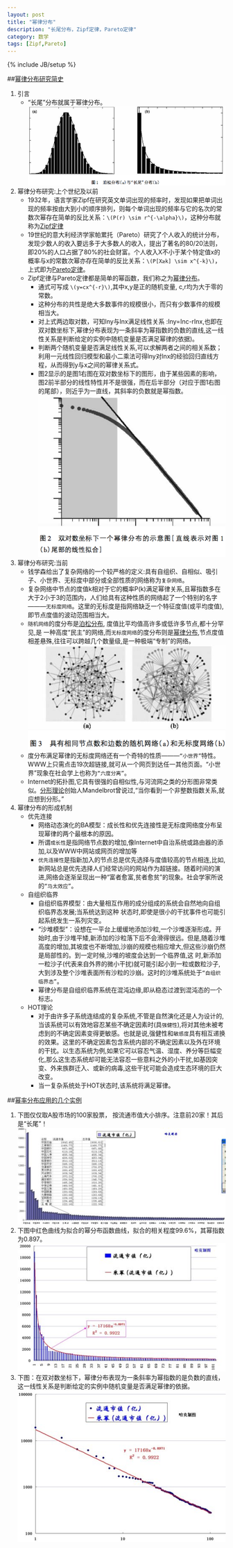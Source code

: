 ```yaml
---
layout: post
title: "幂律分布"
description: "长尾分布，Zipf定律，Pareto定律"
category: 数学
tags: [Zipf,Pareto]
---
```

{% include JB/setup %}

##[幂律分布研究简史][1]
1. 引言
    * “长尾”分布就属于幂律分布。![1](/assets/2014-03-01-power-law/1.png)
2. 幂律分布研究:上个世纪及以前
    * 1932年，语言学家Zipf在研究英文单词出现的频率时，发现如果把单词出现的频率按由大到小的顺序排列，则每个单词出现的频率与它的名次的常数次幂存在简单的反比关系：`\(P(r) \sim r^{-\alpha}\)`，这种分布就称为[Zipf定律][11]
    * 19世纪的意大利经济学家帕累托（Pareto）研究了个人收入的统计分布，发现少数人的收入要远多于大多数人的收入，提出了著名的80/20法则，即20%的人口占据了80%的社会财富。个人收入X不小于某个特定值x的概率与x的常数次幂亦存在简单的反比关系：`\(P[X≥k] \sim x^{-k}\)`，上式即为[Pareto定律][12]。
    * Zipf定律与Pareto定律都是简单的幂函数，我们称之为[幂律分布][10]。
        * 通式可写成 `\(y=cx^{-r}\)`,其中x,y是正的随机变量, c,r均为大于零的常数。
        * 这种分布的共性是绝大多数事件的规模很小，而只有少数事件的规模相当大。
        * 对上式两边取对数，可知Iny与Inx满足线性关系 :Iny=Inc-rInx,也即在双对数坐标下,幂律分布表现为一条斜率为幂指数的负数的直线,这一线性关系是判断给定的实例中随机变量是否满足幂律的依据)。
        * 判断两个随机变量是否满足线性关系,可以求解两者之间的相关系数；利用一元线性回归模型和最小二乘法可得lny对lnx的经验回归直线方程，从而得到y与x之间的幂律关系式。
        * 图2显示的是图1右图在双对数坐标下的图形，由于某些因素的影响，图2前半部分的线性特性并不是很强，而在后半部分（对应于图1右图的尾部），则近乎为一直线，其斜率的负数就是幂指数。![2](/assets/2014-03-01-power-law/2.png)
3. 幂律分布研究:当前
    * 钱学森给出了复杂网络的一个较严格的定义:具有自组织、自相似、吸引子、小世界、无标度中部分或全部性质的网络称为`复杂网络`。
    * 复杂网络中节点的度值k相对于它的概率P(k)满足幂律关系,且幂指数多在大于2小于3的范围内，人们给具有这种性质的网络起了一个特别的名字———`无标度网络`。这里的无标度是指网络缺乏一个特征度值(或平均度值),即节点度值的波动范围相当大。
    * `随机网络`的度分布是[泊松分布][14], 度值比平均值高许多或低许多节点,都十分罕见,是 一种高度“民主”的网络,而`无标度网络`的度分布则是[幂律分布][10],节点度值相差悬殊,往往可以跨越几个数量级,是一种极端“专制”的网络。![3](/assets/2014-03-01-power-law/3.png)
    * 度分布满足幂律的无标度网络还有一个奇特的性质———`“小世界”`特性。 WWW上只需点击19次超链接,就可从一个网页到达任一其他页面。“小世界”现象在社会学上也称为`“六度分离”`。
    * Internet的拓扑图,它具有很强的自相似性,与河流网之类的分形图非常类似。[分形理论][13]创始人Mandelbrot曾说过,“当你看到一个非整数指数关系,就应想到分形。”
4. 幂律分布的形成机制
    * 优先连接
        * 网络动态演化的BA模型：成长性和优先连接性是无标度网络度分布呈现幂律的两个最根本的原因。
        * 所谓`成长性`是指网络节点数的增加,像Internet中自治系统或路由器的添加,以及WWW中网站或网页的增加等
        * `优先连接性`是指新加入的节点总是优先选择与度值较高的节点相连,比如,新网站总是优先选择人们经常访问的网站作为超链接。随着时间的演进,网络会逐渐呈现出一种“富者愈富,贫者愈贫”的现象。社会学家所说的`“马太效应”`。 
    * 自组织临界
        * 自组织临界模型：由大量相互作用的成分组成的系统会自然地向自组织临界态发展;当系统达到这种 状态时,即使是很小的干扰事件也可能引起系统发生一系列灾变。
        * “沙堆模型”：设想在一平台上缓缓地添加沙粒,一个沙堆逐渐形成。开始时,由于沙堆平矮,新添加的沙粒落下后不会滑得很远。但是,随着沙堆高度的增加,其坡度也不断增加,沙崩的规模也相应增大,但这些沙崩仍然是局部性的。到一定时候,沙堆的坡度会达到一个临界值,这 时,新添加一粒沙子(代表来自外界的微小干扰)就可能引起小到一粒或数粒沙子,大到涉及整个沙堆表面所有沙粒的沙崩。这时的沙堆系统处于`“自组织临界态”`。
        * 幂律分布是自组织临界系统在混沌边缘,即从稳态过渡到混沌态的一个标志。
    * HOT理论
        * 对于由许多子系统连结成的复杂系统,不管是自然演化还是人为设计的,当该系统可以有效地容忍某些不确定因素时(具`强健性`),将对其他未被考虑到的不确定因素变得更敏感。也就是说,强健性和`敏感度`具有相互递换的效果。这里的不确定因素包含系统内部的不确定因素以及外在环境的干扰。以生态系统为例,如果它可以容忍气温、湿度、养分等巨幅变化,那么这生态系统却可能无法容忍一些意料之外的小干扰,如基因突变、外来族群迁入、或新的病毒,这些干扰可能会造成生态环境的巨大改变。
        * 当一复杂系统处于HOT状态时,该系统将满足幂律。

##[幂率分布应用的几个实例][2]
1. 下图仅仅取A股市场的100家股票， 按流通市值大小排序。注意前20家！其后是“长尾”！![4](/assets/2014-03-01-power-law/4.jpeg)
2. 下图中红色曲线为拟合的幂分布函数曲线，拟合的相关程度99.6%，其幂指数为0.897。![5](/assets/2014-03-01-power-law/5.jpeg)
3. 下图：在双对数坐标下，幂律分布表现为一条斜率为幂指数的是负数的直线，这一线性关系是判断给定的实例中随机变量是否满足幂律的依据。![6](/assets/2014-03-01-power-law/6.jpeg)



[1]:http://www.wuli.ac.cn/CN/article/downloadArticleFile.do?attachType=PDF&id=30556
[2]:http://blog.sina.cn/dpool/blog/s/blog_55954cfb0100pvcw.html
[10]:http://science.scileaf.com/library/2040
[11]:http://science.scileaf.com/library/2568
[12]:http://science.scileaf.com/library/134
[13]:http://science.scileaf.com/library/877
[14]:http://science.scileaf.com/library/83
